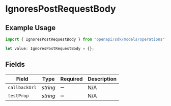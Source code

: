 # IgnoresPostRequestBody

## Example Usage

```typescript
import { IgnoresPostRequestBody } from "openapi/sdk/models/operations";

let value: IgnoresPostRequestBody = {};
```

## Fields

| Field              | Type               | Required           | Description        |
| ------------------ | ------------------ | ------------------ | ------------------ |
| `callbackUrl`      | *string*           | :heavy_minus_sign: | N/A                |
| `testProp`         | *string*           | :heavy_minus_sign: | N/A                |